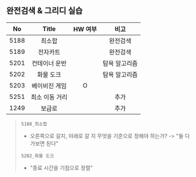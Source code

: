## 완전검색 & 그리디 실습

|  No  |     Title      | HW 여부 |     비고      |
| :--: | :------------: | :-----: | :-----------: |
| 5188 |     최소합     |         |   완전검색    |
| 5189 |    전자카트    |         |   완전검색    |
| 5201 | 컨테이너 운반  |         | 탐욕 알고리즘 |
| 5202 |   화물 도크    |         | 탐욕 알고리즘 |
| 5203 | 베이비진 게임  |    O    |               |
| 5251 | 최소 이동 거리 |         |     추가      |
| 1249 |     보급로     |         |     추가      |

> `5188_최소합`
>
> - 오른쪽으로 갈지, 아래로 갈 지 무엇을 기준으로 정해야 하는가? -> "둘 다 가보면 된다"
>
> `5202_화물 도크`
>
> - "종료 시간을 기점으로 정렬"
